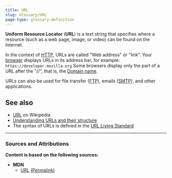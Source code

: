 ```yaml
---
title: URL
slug: Glossary/URL
page-type: glossary-definition
---
```


**Uniform Resource Locator** (**URL**) is a text string that specifies where a resource (such as a web page, image, or video) can be found on the Internet.

In the context of [HTTP](https://developer.mozilla.org/en-US/docs/Glossary/HTTP), URLs are called "Web address" or "link". Your [browser](https://developer.mozilla.org/en-US/docs/Glossary/Browser) displays URLs in its address bar, for example: `https://developer.mozilla.org` Some browsers display only the part of a URL after the "//", that is, the [Domain name](https://developer.mozilla.org/en-US/docs/Glossary/Domain_name).

URLs can also be used for file transfer ([FTP](https://developer.mozilla.org/en-US/docs/Glossary/FTP)), emails ([SMTP](https://developer.mozilla.org/en-US/docs/Glossary/SMTP)), and other applications.

## See also

- [URL](https://en.wikipedia.org/wiki/URL) on Wikipedia
- [Understanding URLs and their structure](https://developer.mozilla.org/en-US/docs/Learn/Common_questions/Web_mechanics/What_is_a_URL)
- The syntax of URLs is defined in the [URL Living Standard](https://url.spec.whatwg.org/)

---

### Sources and Attributions

**Content is based on the following sources:**

- **MDN**
    - [URL](https://developer.mozilla.org/en-US/docs/Glossary/URL) [(Permalink)](https://github.com/mdn/content/blob/3c7e928f332191b153c40a6ade88fb5815c92b99/files/en-us/glossary/url/index.md)
